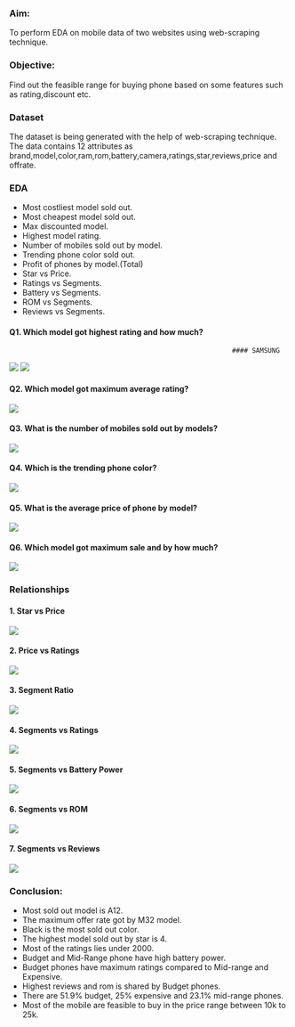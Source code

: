 ### Aim: 
To perform EDA on mobile data of two websites using web-scraping technique.
### Objective:
Find out the feasible range for buying phone based on some features such as rating,discount etc.
### Dataset
The dataset is being generated with the help of web-scraping technique. The data contains 12 attributes as brand,model,color,ram,rom,battery,camera,ratings,star,reviews,price and offrate.
### EDA
* Most costliest model sold out.
* Most cheapest model sold out.
* Max discounted model.
* Highest model rating.
* Number of mobiles sold out by model.
* Trending phone color sold out.
* Profit of phones by model.(Total)
* Star vs Price.
* Ratings vs Segments.
* Battery vs Segments.
* ROM vs Segments.
* Reviews vs Segments.

#### Q1. Which model got highest rating and how much?
                                                            #### SAMSUNG
![](https://github.com/arnav096/Python-Projects/blob/main/images/3.PNG)
![](https://github.com/arnav096/Python-Projects/blob/main/images/c1.PNG)
#### Q2. Which model got maximum average rating?
![](https://github.com/arnav096/Python-Projects/blob/main/images/2.PNG)
#### Q3. What is the number of mobiles sold out by models?
![](https://github.com/arnav096/Python-Projects/blob/main/images/5.PNG)
#### Q4. Which is the trending phone color?
![](https://github.com/arnav096/Python-Projects/blob/main/images/4.PNG)
#### Q5. What is the average price of phone by model?
![](https://github.com/arnav096/Python-Projects/blob/main/images/1.PNG)
#### Q6. Which model got maximum sale and by how much?
![](https://github.com/arnav096/Python-Projects/blob/main/images/13.PNG)
### Relationships
  #### 1. Star vs Price
  ![](https://github.com/arnav096/Python-Projects/blob/main/images/12.PNG)
  #### 2. Price vs Ratings
  ![](https://github.com/arnav096/Python-Projects/blob/main/images/6.PNG)
  #### 3. Segment Ratio
  ![](https://github.com/arnav096/Python-Projects/blob/main/images/7.PNG)
  #### 4. Segments vs Ratings
  ![](https://github.com/arnav096/Python-Projects/blob/main/images/11.PNG)
  #### 5. Segments vs Battery Power
  ![](https://github.com/arnav096/Python-Projects/blob/main/images/8.PNG)
  #### 6. Segments vs ROM
  ![](https://github.com/arnav096/Python-Projects/blob/main/images/10.PNG)
  #### 7. Segments vs Reviews
  ![](https://github.com/arnav096/Python-Projects/blob/main/images/9.PNG)
### Conclusion:
* Most sold out model is A12.
* The maximum offer rate got by M32 model.
* Black is the most sold out color.
* The highest model sold out by star is 4.
* Most of the ratings lies under 2000.
* Budget and Mid-Range phone have high battery power.
* Budget phones have maximum ratings compared to Mid-range and Expensive.
* Highest reviews and rom is shared by Budget phones.
* There are 51.9% budget, 25% expensive and 23.1% mid-range phones.
* Most of the mobile are feasible to buy in the price range between 10k to 25k.

